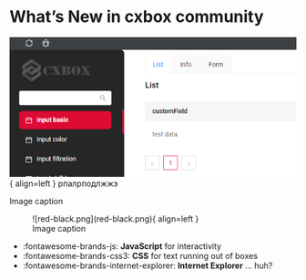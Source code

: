# What’s New in cxbox community


![red-black.png](red-black.png){  align=left }
рпалрподлжжэ
<figcaption>Image caption</figcaption>


<figure markdown>
  ![red-black.png](red-black.png){  align=left }
  <figcaption>Image caption</figcaption>
</figure>


<div class="grid cards" markdown>

- :fontawesome-brands-js: __JavaScript__ for interactivity
- :fontawesome-brands-css3: __CSS__ for text running out of boxes
- :fontawesome-brands-internet-explorer: __Internet Explorer__ ... huh?

</div>